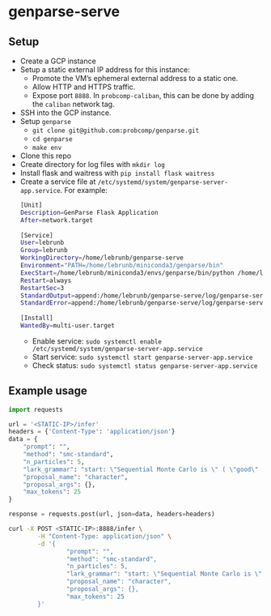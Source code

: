# genparse-serve

## Setup

* Create a GCP instance
* Setup a static external IP address for this instance:
    * Promote the VM’s ephemeral external address to a static one.
    * Allow HTTP and HTTPS traffic.
    * Expose port `8888`. In `probcomp-caliban`, this can be done by adding the `caliban` network tag.
* SSH into the GCP instance.
* Setup `genparse`
    * `git clone git@github.com:probcomp/genparse.git`
    * `cd genparse`
    * `make env`
* Clone this repo
* Create directory for log files with `mkdir log`
* Install flask and waitress with `pip install flask waitress`
* Create a service file at `/etc/systemd/system/genparse-server-app.service`. For example:
  ```bash
  [Unit]
  Description=GenParse Flask Application
  After=network.target
    
  [Service]
  User=lebrunb
  Group=lebrunb
  WorkingDirectory=/home/lebrunb/genparse-serve
  Environment="PATH=/home/lebrunb/miniconda3/genparse/bin"
  ExecStart=/home/lebrunb/miniconda3/envs/genparse/bin/python /home/lebrunb/genparse-serve/app.py
  Restart=always
  RestartSec=3
  StandardOutput=append:/home/lebrunb/genparse-serve/log/genparse-service-error.log
  StandardError=append:/home/lebrunb/genparse-serve/log/genparse-service-error.log
    
  [Install]
  WantedBy=multi-user.target
  ```
  - Enable service: `sudo systemctl enable /etc/systemd/system/genparse-server-app.service`
  - Start service: `sudo systemctl start genparse-server-app.service`
  - Check status: `sudo systemctl status genparse-server-app.service`

## Example usage

```python
import requests

url = '<STATIC-IP>/infer'
headers = {'Content-Type': 'application/json'}
data = {
    "prompt": "",
    "method": "smc-standard",
    "n_particles": 5,
    "lark_grammar": "start: \"Sequential Monte Carlo is \" ( \"good\" | \"bad\" )",
    "proposal_name": "character",
    "proposal_args": {},
    "max_tokens": 25
}

response = requests.post(url, json=data, headers=headers)
```

```bash
curl -X POST <STATIC-IP>:8888/infer \
		-H "Content-Type: application/json" \
		-d '{
			    "prompt": "",
			    "method": "smc-standard",
			    "n_particles": 5,
			    "lark_grammar": "start: \"Sequential Monte Carlo is \" ( \"good\" | \"bad\" )",
			    "proposal_name": "character",
			    "proposal_args": {},
			    "max_tokens": 25
		}'
```
